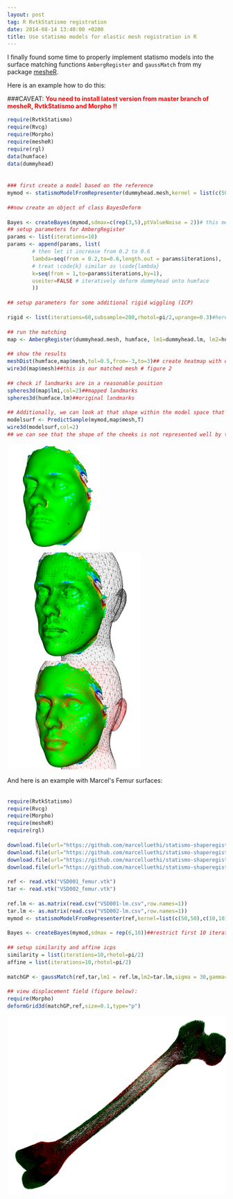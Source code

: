 ```yaml
---
layout: post
tag: R RvtkStatismo registration
date: 2014-08-14 13:40:00 +0200
title: Use statismo models for elastic mesh registration in R
---
```


I finally found some time to properly implement statismo models into the surface matching functions ```AmbergRegister``` and ```gaussMatch``` from my package [mesheR](https://github.com/zarquon42b/mesheR). 

Here is an example how to do this:

###CAVEAT:
<font color="#FF0000"><b>You need to install latest version from master branch of mesheR, RvtkStatismo and Morpho !!</b>
</font>

```r
require(RvtkStatismo)
require(Rvcg)
require(Morpho)
require(mesheR)
require(rgl)
data(humface)
data(dummyhead)


### first create a model based on the reference
mymod <- statismoModelFromRepresenter(dummyhead.mesh,kernel = list(c(50,50),c(20,20),c(10,20),c(5,20)),ncomp = 100)## combine some Gaussian kernels

##now create an object of class BayesDeform

Bayes <- createBayes(mymod,sdmax=c(rep(3,5),ptValueNoise = 2))# this means that the first 5 elastic iterations are restricted to be within 3 standard deviations of our model and we provide some point noise for the landmarks
## setup parameters for AmbergRegister
params <- list(iterations=10)
params <- append(params, list(
        # then let it increase from 0.2 to 0.6
        lambda=seq(from = 0.2,to=0.6,length.out = params$iterations),
        # treat \code{k} similar as \code{lambda}
        k=seq(from = 1,to=params$iterations,by=1),
        useiter=FALSE # iteratively deform dummyhead onto humface
        ))

## setup parameters for some additional rigid wiggling (ICP)

rigid <- list(iterations=60,subsample=200,rhotol=pi/2,uprange=0.3)#here we specify an overlap between reference and target of 30% 

## run the matching
map <- AmbergRegister(dummyhead.mesh, humface, lm1=dummyhead.lm, lm2=humface.lm, iterations=params$iterations,k=params$k, lambda=params$lambda, useiter=params$useiter,rigid=rigid,Bayes=Bayes)

## show the results
meshDist(humface,map$mesh,tol=0.5,from=-3,to=3)## create heatmap with distances (figure 1)
wire3d(map$mesh)##this is our matched mesh # figure 2

## check if landmarks are in a reasonable position
spheres3d(map$lm1,col=2)##mapped landmarks
spheres3d(humface.lm)##original landmarks

## Additionally, we can look at that shape within the model space that is closest to our surface (figure 3)
modelsurf <- PredictSample(mymod,map$mesh,T)
wire3d(modelsurf,col=2)
## we can see that the shape of the cheeks is not represented well by the model but the overall shape is

```
<img src="/resources/images/fig1.png"  style="height: 250px; float: left"><img src="/resources/images/fig2.png"  style="height: 250px; float: left"> 

<img src="/resources/images/fig3.png"  style="height: 250px">


And here is an example with Marcel's Femur surfaces:

```r

require(RvtkStatismo)
require(Rvcg)
require(Morpho)
require(mesheR)
require(rgl)

download.file(url="https://github.com/marcelluethi/statismo-shaperegistration/raw/master/data/VSD001_femur.vtk","./VSD001_femur.vtk",method = "w")
download.file(url="https://github.com/marcelluethi/statismo-shaperegistration/raw/master/data/VSD002_femur.vtk","./VSD002_femur.vtk",method = "w")
download.file(url="https://github.com/marcelluethi/statismo-shaperegistration/raw/master/data/VSD001-lm.csv","./VSD001-lm.csv",method = "w")
download.file(url="https://github.com/marcelluethi/statismo-shaperegistration/raw/master/data/VSD001-lm.csv","./VSD002-lm.csv",method = "w")

ref <- read.vtk("VSD001_femur.vtk")
tar <- read.vtk("VSD002_femur.vtk")

ref.lm <- as.matrix(read.csv("VSD001-lm.csv",row.names=1))
tar.lm <- as.matrix(read.csv("VSD002-lm.csv",row.names=1))
mymod <- statismoModelFromRepresenter(ref,kernel=list(c(50,50),c(10,10)),ncomp = 100)

Bayes <- createBayes(mymod,sdmax = rep(6,10))##restrict first 10 iterations to model

## setup similarity and affine icps
similarity = list(iterations=10,rhotol=pi/2)
affine = list(iterations=10,rhotol=pi/2)

matchGP <- gaussMatch(ref,tar,lm1 = ref.lm,lm2=tar.lm,sigma = 30,gamma=4,smooth=1,smoothit = 10,smoothtype = "t",iterations = 15,toldist = 50,angtol = pi/2,Bayes=Bayes,similarity = similarity,affine = affine,rhotol=pi/2))

## view displacement field (figure below):
require(Morpho)
deformGrid3d(matchGP,ref,size=0.1,type="p")

```
<img src="/resources/images/fig4.png"  style="width: 550px">